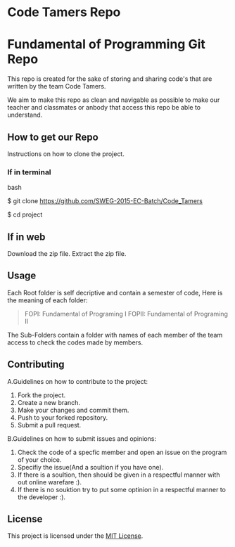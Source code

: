 # Code Tamers Repo

# Fundamental of Programming Git Repo

This repo is created for the sake of storing and sharing code's that are written by the team Code Tamers.

We aim to make this repo as clean and navigable as possible to make our teacher and classmates or anbody that access this repo be able to understand.

## How to get our Repo

Instructions on how to clone the project.

### If in terminal
bash

$ git clone https://github.com/SWEG-2015-EC-Batch/Code_Tamers

$ cd project

## If in web
Download the zip file.
Extract the zip file.

## Usage

Each Root folder is self decriptive and contain a semester of code, Here is the meaning of each folder:
  >FOPI: Fundamental of Programing I
  >FOPII: Fundamental of Programing II

The Sub-Folders contain a folder with names of each member of the team access to check the codes made by members.

## Contributing

A.Guidelines on how to contribute to the project:

1. Fork the project.
2. Create a new branch.
3. Make your changes and commit them.
4. Push to your forked repository.
5. Submit a pull request.

B.Guidelines on how to submit issues and opinions:

1. Check the code of a specfic member and open an issue on the program of your choice.
2. Specifiy the issue(And a soultion if you have one).
3. If there is a soultion, then should be given in a respectful manner with out online warefare :).
4. If there is no souktion try to put some optinion in a respectful manner to the developer :).

## License

This project is licensed under the [MIT License](https://opensource.org/licenses/MIT).
